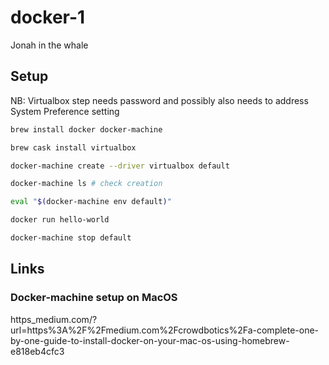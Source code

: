 # docker-1

Jonah in the whale

## Setup

NB: Virtualbox step needs password and possibly also needs to address System Preference setting

```zsh
brew install docker docker-machine

brew cask install virtualbox

docker-machine create --driver virtualbox default

docker-machine ls # check creation

eval "$(docker-machine env default)"

docker run hello-world

docker-machine stop default
```

## Links

### Docker-machine setup on MacOS

https_medium.com/?url=https%3A%2F%2Fmedium.com%2Fcrowdbotics%2Fa-complete-one-by-one-guide-to-install-docker-on-your-mac-os-using-homebrew-e818eb4cfc3
